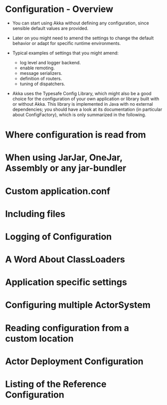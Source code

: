 # Configuration - Overview
- You can start using Akka without defining any configuration, since sensible default values are provided. 
- Later on you might need to amend the settings to change the default behavior or adapt for specific runtime environments. 
- Typical examples of settings that you might amend:
    - log level and logger backend.
    - enable remoting.
    - message serializers.
    - definition of routers.
    - tuning of dispatchers.
  
- Akka uses the Typesafe Config Library, which might also be a good choice for the configuration of your own application or library built with or without Akka. This library is implemented in Java with no external dependencies; you should have a look at its documentation (in particular about ConfigFactory), which is only summarized in the following.

# Where configuration is read from
# When using JarJar, OneJar, Assembly or any jar-bundler
# Custom application.conf
# Including files
# Logging of Configuration
# A Word About ClassLoaders
# Application specific settings
# Configuring multiple ActorSystem
# Reading configuration from a custom location
# Actor Deployment Configuration
# Listing of the Reference Configuration
